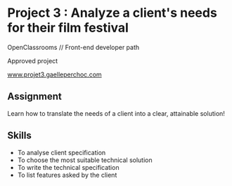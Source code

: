 # Project 3 : Analyze a client's needs for their film festival

OpenClassrooms // Front-end developer path 

Approved project

www.projet3.gaelleperchoc.com 

## Assignment
Learn how to translate the needs of a client into a clear, attainable solution! 

## Skills
* To analyse client specification
* To choose the most suitable technical solution
* To write the technical specification
* To list features asked by the client
